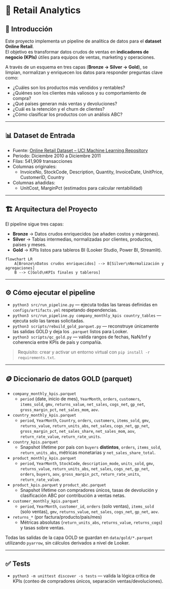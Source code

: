 # 🛒 Retail Analytics

## 📖 Introducción

Este proyecto implementa un pipeline de analítica de datos para el **dataset Online Retail**.  
El objetivo es transformar datos crudos de ventas en **indicadores de negocio (KPIs)** útiles para equipos de ventas, marketing y operaciones.

A través de un esquema en tres capas (**Bronze → Silver → Gold**), se limpian, normalizan y enriquecen los datos para responder preguntas clave como:

- ¿Cuáles son los productos más vendidos y rentables?
- ¿Quiénes son los clientes más valiosos y su comportamiento de compra?
- ¿Qué países generan más ventas y devoluciones?
- ¿Cuál es la retención y el churn de clientes?
- ¿Cómo clasificar los productos con un análisis ABC?

---

## 📊 Dataset de Entrada

- Fuente: [Online Retail Dataset – UCI Machine Learning Repository](https://archive.ics.uci.edu/ml/datasets/online+retail)
- Periodo: Diciembre 2010 a Diciembre 2011
- Filas: 541,909 transacciones
- Columnas originales:
  - InvoiceNo, StockCode, Description, Quantity, InvoiceDate, UnitPrice, CustomerID, Country
- Columnas añadidas:
  - UnitCost, MarginPct (estimados para calcular rentabilidad)

---

## 🏗️ Arquitectura del Proyecto

El pipeline sigue tres capas:

- **Bronze** → Datos crudos enriquecidos (se añaden costos y márgenes).
- **Silver** → Tablas intermedias, normalizadas por clientes, productos, países y meses.
- **Gold** → KPIs listos para tableros BI (Looker Studio, Power BI, Streamlit).

```mermaid
flowchart LR
    A[Bronze\nDatos crudos enriquecidos] --> B[Silver\nNormalización y agregaciones]
    B --> C[Gold\nKPIs finales y tableros]
```

---

## ⚙️ Cómo ejecutar el pipeline

- `python3 src/run_pipeline.py` — ejecuta todas las tareas definidas en `configs/artifacts.yml` respetando dependencias.
- `python3 src/run_pipeline.py company_monthly_kpis country_tables` — ejecuta solo las tareas solicitadas.
- `python3 scripts/rebuild_gold_parquet.py` — reconstruye únicamente las salidas GOLD y deja los `.parquet` listos para Looker.
- `python3 scripts/qc_gold.py` — valida rangos de fechas, NaN/Inf y coherencia entre KPIs de país y compañía.

> Requisito: crear y activar un entorno virtual con `pip install -r requirements.txt`.

---

## 🪙 Diccionario de datos GOLD (parquet)

- `company_monthly_kpis.parquet`
  - `period` (date, inicio de mes), `YearMonth`, `orders`, `customers`, `items_sold`, `gmv`, `returns_value`, `net_sales`, `cogs_net`, `gp_net`, `gross_margin_pct`, `net_sales_mom`, `aov`.
- `country_monthly_kpis.parquet`
  - `period`, `YearMonth`, `Country`, `orders`, `customers`, `items_sold`, `gmv`, `returns_value`, `return_units_abs`, `net_sales`, `cogs_net`, `gp_net`, `gross_margin_pct`, `net_sales_share`, `net_sales_mom`, `aov`, `return_rate_value`, `return_rate_units`.
- `country_kpis.parquet`
  - Snapshot lifetime por país con `buyers` **distintos**, `orders`, `items_sold`, `return_units_abs`, métricas monetarias y `net_sales_share_total`.
- `product_monthly_kpis.parquet`
  - `period`, `YearMonth`, `StockCode`, `description_mode`, `units_sold`, `gmv`, `returns_value`, `return_units_abs`, `net_sales`, `cogs_net`, `gp_net`, `orders`, `buyers`, `aov`, `gross_margin_pct`, `return_rate_units`, `return_rate_value`.
- `product_kpis.parquet` y `product_abc.parquet`
  - Snapshot lifetime con compradores únicos, tasas de devolución y clasificación ABC por contribución a ventas netas.
- `customer_monthly_kpis.parquet`
  - `period`, `YearMonth`, `customer_id`, `orders` (solo ventas), `items_sold` (solo ventas), `gmv`, `returns_value`, `net_sales`, `cogs_net`, `gp_net`, `aov`.
- `returns_*` (por factura/producto/país/mes)
  - Métricas absolutas (`return_units_abs`, `returns_value`, `returns_cogs`) y tasas sobre ventas.

Todas las salidas de la capa GOLD se guardan en `data/gold/*.parquet` utilizando `pyarrow`, sin cálculos derivados a nivel de Looker.

---

## ✅ Tests

- `python3 -m unittest discover -s tests` — valida la lógica crítica de KPIs (conteo de compradores únicos, separación ventas/devoluciones).
